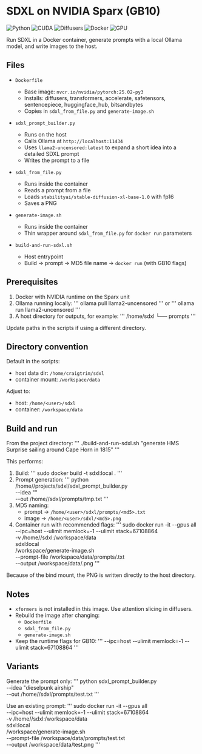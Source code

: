 # SDXL on NVIDIA Sparx (GB10)

![Python](https://img.shields.io/badge/python-3.12-blue.svg)
![CUDA](https://img.shields.io/badge/CUDA-12.x-green.svg)
![Diffusers](https://img.shields.io/badge/diffusers-0.35.2-purple.svg)
![Docker](https://img.shields.io/badge/docker-required-informational.svg)
![GPU](https://img.shields.io/badge/GPU-NVIDIA%20GB10-critical.svg)

Run SDXL in a Docker container, generate prompts with a local Ollama model, and write images to the host.

## Files

- `Dockerfile`
  - Base image: `nvcr.io/nvidia/pytorch:25.02-py3`
  - Installs: diffusers, transformers, accelerate, safetensors, sentencepiece, huggingface_hub, bitsandbytes
  - Copies in `sdxl_from_file.py` and `generate-image.sh`

- `sdxl_prompt_builder.py`
  - Runs on the host
  - Calls Ollama at `http://localhost:11434`
  - Uses `llama2-uncensored:latest` to expand a short idea into a detailed SDXL prompt
  - Writes the prompt to a file

- `sdxl_from_file.py`
  - Runs inside the container
  - Reads a prompt from a file
  - Loads `stabilityai/stable-diffusion-xl-base-1.0` with fp16
  - Saves a PNG

- `generate-image.sh`
  - Runs inside the container
  - Thin wrapper around `sdxl_from_file.py` for `docker run` parameters

- `build-and-run-sdxl.sh`
  - Host entrypoint
  - Build → prompt → MD5 file name → `docker run` (with GB10 flags)

## Prerequisites

1. Docker with NVIDIA runtime on the Sparx unit
2. Ollama running locally:
   '''
   ollama pull llama2-uncensored
   '''
   or
   '''
   ollama run llama2-uncensored
   '''
3. A host directory for outputs, for example:
   '''
   /home/sdxl
   └── prompts
   '''

Update paths in the scripts if using a different directory.

## Directory convention

Default in the scripts:
- host data dir: `/home/craigtrim/sdxl`
- container mount: `/workspace/data`

Adjust to:
- host: `/home/<user>/sdxl`
- container: `/workspace/data`

## Build and run

From the project directory:
'''
./build-and-run-sdxl.sh "generate HMS Surprise sailing around Cape Horn in 1815"
'''

This performs:

1. Build:
   '''
   sudo docker build -t sdxl:local .
   '''
2. Prompt generation:
   '''
   python /home/<user>/projects/sdxl/sdxl_prompt_builder.py \
     --idea "<your idea>" \
     --out /home/<user>/sdxl/prompts/tmp.txt
   '''
3. MD5 naming:
   - prompt → `/home/<user>/sdxl/prompts/<md5>.txt`
   - image → `/home/<user>/sdxl/<md5>.png`
4. Container run with recommended flags:
   '''
   sudo docker run -it --gpus all \
     --ipc=host --ulimit memlock=-1 --ulimit stack=67108864 \
     -v /home/<user>/sdxl:/workspace/data \
     sdxl:local \
     /workspace/generate-image.sh \
       --prompt-file /workspace/data/prompts/<md5>.txt \
       --output /workspace/data/<md5>.png
   '''

Because of the bind mount, the PNG is written directly to the host directory.

## Notes

- `xformers` is not installed in this image. Use attention slicing in diffusers.
- Rebuild the image after changing:
  - `Dockerfile`
  - `sdxl_from_file.py`
  - `generate-image.sh`
- Keep the runtime flags for GB10:
  '''
  --ipc=host --ulimit memlock=-1 --ulimit stack=67108864
  '''

## Variants

Generate the prompt only:
'''
python sdxl_prompt_builder.py \
  --idea "dieselpunk airship" \
  --out /home/<user>/sdxl/prompts/test.txt
'''

Use an existing prompt:
'''
sudo docker run -it --gpus all \
  --ipc=host --ulimit memlock=-1 --ulimit stack=67108864 \
  -v /home/<user>/sdxl:/workspace/data \
  sdxl:local \
  /workspace/generate-image.sh \
    --prompt-file /workspace/data/prompts/test.txt \
    --output /workspace/data/test.png
'''
